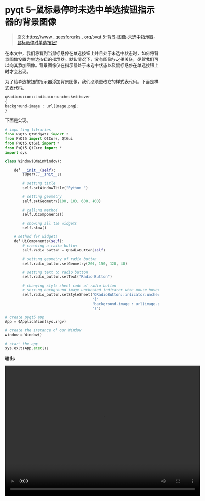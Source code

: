 # pyqt 5–鼠标悬停时未选中单选按钮指示器的背景图像

> 原文:[https://www . geesforgeks . org/pyqt 5-背景-图像-未选中指示器-鼠标悬停时单选按钮/](https://www.geeksforgeeks.org/pyqt5-background-image-to-indicator-of-unchecked-radio-button-when-mouse-hover/)

在本文中，我们将看到当鼠标悬停在单选按钮上并且处于未选中状态时，如何将背景图像设置为单选按钮的指示器。默认情况下，没有图像与之相关联，尽管我们可以向其添加图像。背景图像仅在指示器处于未选中状态以及鼠标悬停在单选按钮上时才会出现。

为了给单选按钮的指示器添加背景图像，我们必须更改它的样式表代码。下面是样式表代码。

```py
QRadioButton::indicator:unchecked:hover
{
background-image : url(image.png);
}

```

下面是实现。

```py
# importing libraries
from PyQt5.QtWidgets import * 
from PyQt5 import QtCore, QtGui
from PyQt5.QtGui import * 
from PyQt5.QtCore import * 
import sys

class Window(QMainWindow):

    def __init__(self):
        super().__init__()

        # setting title
        self.setWindowTitle("Python ")

        # setting geometry
        self.setGeometry(100, 100, 600, 400)

        # calling method
        self.UiComponents()

        # showing all the widgets
        self.show()

    # method for widgets
    def UiComponents(self):
        # creating a radio button
        self.radio_button = QRadioButton(self)

        # setting geometry of radio button
        self.radio_button.setGeometry(200, 150, 120, 40)

        # setting text to radio button
        self.radio_button.setText("Radio Button")

        # changing style sheet code of radio button
        # setting background image unchecked indicator when mouse hover over it
        self.radio_button.setStyleSheet("QRadioButton::indicator:unchecked:hover"
                                        "{"
                                        "background-image : url(image.png);"
                                        "}")

# create pyqt5 app
App = QApplication(sys.argv)

# create the instance of our Window
window = Window()

# start the app
sys.exit(App.exec())
```

**输出:**

<video class="wp-video-shortcode" id="video-395737-1" width="640" height="428" preload="metadata" controls=""><source type="video/mp4" src="https://media.geeksforgeeks.org/wp-content/uploads/20200408001853/Python-08-04-2020-00_16_41.mp4?_=1">[https://media.geeksforgeeks.org/wp-content/uploads/20200408001853/Python-08-04-2020-00_16_41.mp4](https://media.geeksforgeeks.org/wp-content/uploads/20200408001853/Python-08-04-2020-00_16_41.mp4)</video>